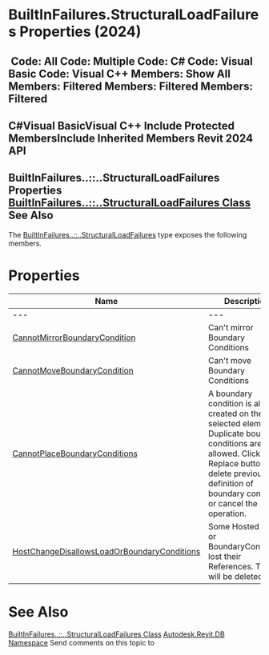 # BuiltInFailures.StructuralLoadFailures Properties (2024)

﻿
 Code: All Code: Multiple Code: C# Code: Visual Basic Code: Visual C++  Members: Show All Members: Filtered Members: Filtered Members: Filtered   
---  
C#Visual BasicVisual C++
Include Protected MembersInclude Inherited Members
Revit 2024 API  
---  
BuiltInFailures..::..StructuralLoadFailures Properties  
[BuiltInFailures..::..StructuralLoadFailures Class](b41a9d67-09ba-4bab-d851-7b4d12d857b9.md "BuiltInFailures.StructuralLoadFailures Class") See Also  
---  
The [BuiltInFailures..::..StructuralLoadFailures](b41a9d67-09ba-4bab-d851-7b4d12d857b9.md "BuiltInFailures.StructuralLoadFailures Class") type exposes the following members.
# Properties
| Name | Description |
| --- | --- |
| --- | --- | --- |
| [CannotMirrorBoundaryCondition](b60b3346-0346-24d8-ab0d-66caf947f27d.md "CannotMirrorBoundaryCondition Property") | Can't mirror Boundary Conditions |
| [CannotMoveBoundaryCondition](6d79a3aa-b090-a636-7449-f52788ca4aa0.md "CannotMoveBoundaryCondition Property") | Can't move Boundary Conditions |
| [CannotPlaceBoundaryConditions](608456c8-63d1-5cfc-eff8-fc648facdbf4.md "CannotPlaceBoundaryConditions Property") | A boundary condition is already created on the selected element. Duplicate boundary conditions are not allowed. Click the Replace button to delete previous definition of boundary condition or cancel the operation. |
| [HostChangeDisallowsLoadOrBoundaryConditions](b4c7f44c-5e6b-2ebd-776e-fa5934ff61ed.md "HostChangeDisallowsLoadOrBoundaryConditions Property") | Some Hosted Loads or BoundaryConditions lost their References. They will be deleted. |

# See Also
[BuiltInFailures..::..StructuralLoadFailures Class](b41a9d67-09ba-4bab-d851-7b4d12d857b9.md "BuiltInFailures.StructuralLoadFailures Class")
[Autodesk.Revit.DB Namespace](87546ba7-461b-c646-cbb1-2cb8f5bff8b2.md "Autodesk.Revit.DB Namespace")
Send comments on this topic to 